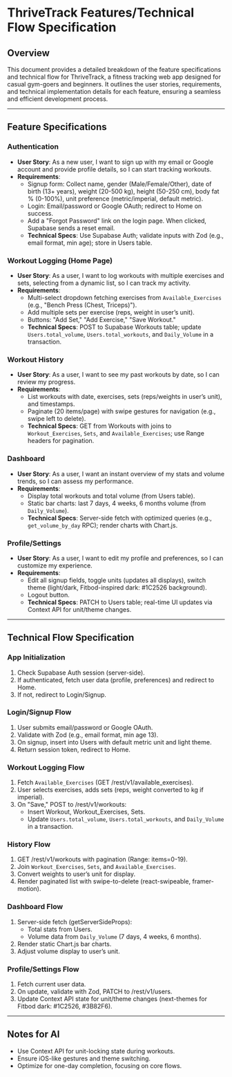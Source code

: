 # ThriveTrack Features/Technical Flow Specification

## Overview
This document provides a detailed breakdown of the feature specifications and technical flow for ThriveTrack, a fitness tracking web app designed for casual gym-goers and beginners. It outlines the user stories, requirements, and technical implementation details for each feature, ensuring a seamless and efficient development process.

---

## Feature Specifications

### Authentication
- **User Story**: As a new user, I want to sign up with my email or Google account and provide profile details, so I can start tracking workouts.
- **Requirements**:
  - Signup form: Collect name, gender (Male/Female/Other), date of birth (13+ years), weight (20-500 kg), height (50-250 cm), body fat % (0-100%), unit preference (metric/imperial, default metric).
  - Login: Email/password or Google OAuth; redirect to Home on success.
  - Add a "Forgot Password" link on the login page. When clicked, Supabase sends a reset email.
  - **Technical Specs**: Use Supabase Auth; validate inputs with Zod (e.g., email format, min age); store in Users table.

### Workout Logging (Home Page)
- **User Story**: As a user, I want to log workouts with multiple exercises and sets, selecting from a dynamic list, so I can track my activity.
- **Requirements**:
  - Multi-select dropdown fetching exercises from `Available_Exercises` (e.g., "Bench Press (Chest, Triceps)").
  - Add multiple sets per exercise (reps, weight in user’s unit).
  - Buttons: "Add Set," "Add Exercise," "Save Workout."
  - **Technical Specs**: POST to Supabase Workouts table; update `Users.total_volume`, `Users.total_workouts`, and `Daily_Volume` in a transaction.

### Workout History
- **User Story**: As a user, I want to see my past workouts by date, so I can review my progress.
- **Requirements**:
  - List workouts with date, exercises, sets (reps/weights in user’s unit), and timestamps.
  - Paginate (20 items/page) with swipe gestures for navigation (e.g., swipe left to delete).
  - **Technical Specs**: GET from Workouts with joins to `Workout_Exercises`, `Sets`, and `Available_Exercises`; use Range headers for pagination.

### Dashboard
- **User Story**: As a user, I want an instant overview of my stats and volume trends, so I can assess my performance.
- **Requirements**:
  - Display total workouts and total volume (from Users table).
  - Static bar charts: last 7 days, 4 weeks, 6 months volume (from `Daily_Volume`).
  - **Technical Specs**: Server-side fetch with optimized queries (e.g., `get_volume_by_day` RPC); render charts with Chart.js.

### Profile/Settings
- **User Story**: As a user, I want to edit my profile and preferences, so I can customize my experience.
- **Requirements**:
  - Edit all signup fields, toggle units (updates all displays), switch theme (light/dark, Fitbod-inspired dark: #1C2526 background).
  - Logout button.
  - **Technical Specs**: PATCH to Users table; real-time UI updates via Context API for unit/theme changes.

---

## Technical Flow Specification

### App Initialization
1. Check Supabase Auth session (server-side).
2. If authenticated, fetch user data (profile, preferences) and redirect to Home.
3. If not, redirect to Login/Signup.

### Login/Signup Flow
1. User submits email/password or Google OAuth.
2. Validate with Zod (e.g., email format, min age 13).
3. On signup, insert into Users with default metric unit and light theme.
4. Return session token, redirect to Home.

### Workout Logging Flow
1. Fetch `Available_Exercises` (GET /rest/v1/available_exercises).
2. User selects exercises, adds sets (reps, weight converted to kg if imperial).
3. On "Save," POST to /rest/v1/workouts:
   - Insert Workout, Workout_Exercises, Sets.
   - Update `Users.total_volume`, `Users.total_workouts`, and `Daily_Volume` in a transaction.

### History Flow
1. GET /rest/v1/workouts with pagination (Range: items=0-19).
2. Join `Workout_Exercises`, `Sets`, and `Available_Exercises`.
3. Convert weights to user’s unit for display.
4. Render paginated list with swipe-to-delete (react-swipeable, framer-motion).

### Dashboard Flow
1. Server-side fetch (getServerSideProps):
   - Total stats from Users.
   - Volume data from `Daily_Volume` (7 days, 4 weeks, 6 months).
2. Render static Chart.js bar charts.
3. Adjust volume display to user’s unit.

### Profile/Settings Flow
1. Fetch current user data.
2. On update, validate with Zod, PATCH to /rest/v1/users.
3. Update Context API state for unit/theme changes (next-themes for Fitbod dark: #1C2526, #3B82F6).

---

## Notes for AI
- Use Context API for unit-locking state during workouts.
- Ensure iOS-like gestures and theme switching.
- Optimize for one-day completion, focusing on core flows.